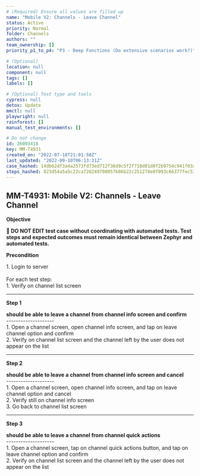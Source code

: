 ```yaml
---
# (Required) Ensure all values are filled up
name: "Mobile V2: Channels - Leave Channel"
status: Active
priority: Normal
folder: Channels
authors: ""
team_ownership: []
priority_p1_to_p4: "P3 - Deep Functions (Do extensive scenarios work?)"

# (Optional)
location: null
component: null
tags: []
labels: []

# (Optional) Test type and tools
cypress: null
detox: Update
mmctl: null
playwright: null
rainforest: []
manual_test_environments: []

# Do not change
id: 26003418
key: MM-T4931
created_on: "2022-07-18T21:01:50Z"
last_updated: "2022-09-10T06:13:31Z"
case_hashed: 14db62df3a4a2573fd73ed712f36d9c5f2f710d01d0f2b9754c941f03a1d8bd82e49cb75288f7fcf96e628953871c750
steps_hashed: 823d54a5a5c22ca726249708057686b22c251278e0f093c66377fec53991ea7be5a1df0faac10dfe3a9b8313e140b04a
---
```


<!-- (Auto-generated) Based on frontmatter's "key" and "name" -->

## MM-T4931: Mobile V2: Channels - Leave Channel

**Objective**

**🛑 DO NOT EDIT test case without coordinating with automated tests. Test steps and expected outcomes must remain identical between Zephyr and automated tests.**

**Precondition**

1\. Login to server\
\
For each test step:\
1\. Verify on channel list screen

---

**Step 1**

**should be able to leave a channel from channel info screen and confirm**\
\--------------------\
1\. Open a channel screen, open channel info screen, and tap on leave channel option and confirm\
2\. Verify on channel list screen and the channel left by the user does not appear on the list

---

**Step 2**

**should be able to leave a channel from channel info screen and cancel**\
\--------------------\
1\. Open a channel screen, open channel info screen, and tap on leave channel option and cancel\
2\. Verify still on channel info screen\
3\. Go back to channel list screen

---

**Step 3**

**should be able to leave a channel from channel quick actions**\
\--------------------\
1\. Open a channel screen, tap on channel quick actions button, and tap on leave channel option and confirm\
2\. Verify on channel list screen and the channel left by the user does not appear on the list
